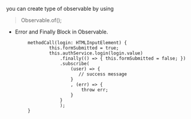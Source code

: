 you can create type of observable by using 

> Observable.of(<whatever>);


- Error and Finally Block in Observable.

```
        methodCall(login: HTMLInputElement) {
                this.formSubmitted = true;
                this.authService.login(login.value)
                    .finally(() => { this.formSubmitted = false; })
                    .subscribe(
                        (user) => {
                           // success message
                        }
                        , (err) => {
                            throw err;
                        }
                    }
                    );
        }
```
    